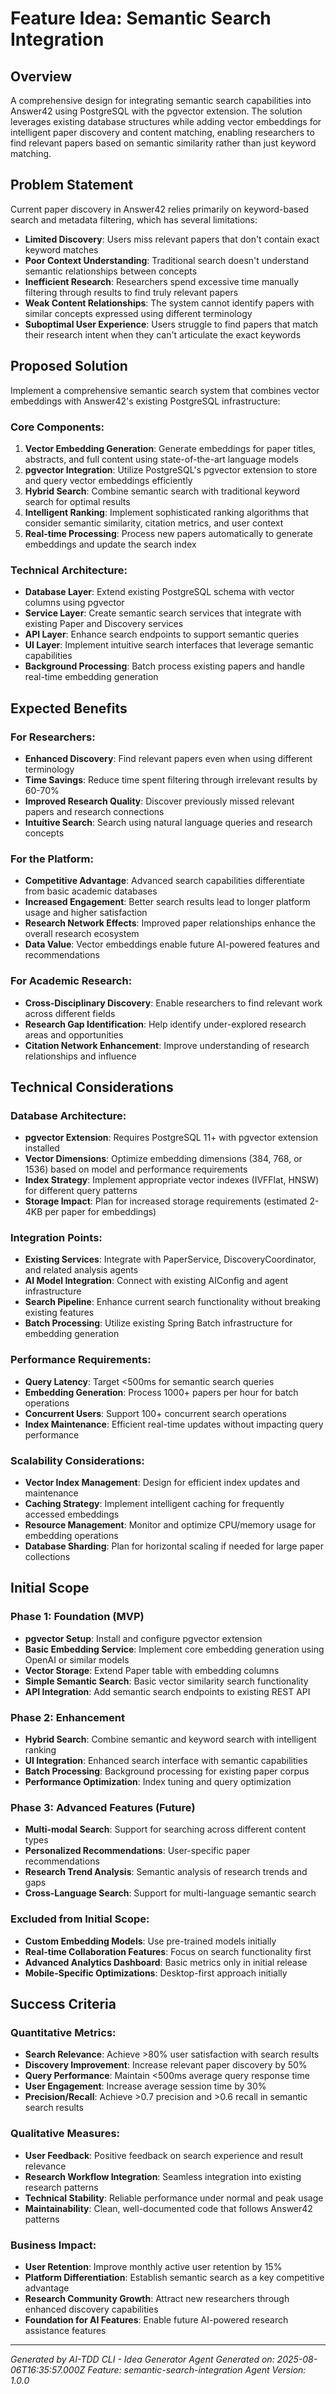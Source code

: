 # Feature Idea: Semantic Search Integration

## Overview
A comprehensive design for integrating semantic search capabilities into Answer42 using PostgreSQL with the pgvector extension. The solution leverages existing database structures while adding vector embeddings for intelligent paper discovery and content matching, enabling researchers to find relevant papers based on semantic similarity rather than just keyword matching.

## Problem Statement
Current paper discovery in Answer42 relies primarily on keyword-based search and metadata filtering, which has several limitations:

- **Limited Discovery**: Users miss relevant papers that don't contain exact keyword matches
- **Poor Context Understanding**: Traditional search doesn't understand semantic relationships between concepts
- **Inefficient Research**: Researchers spend excessive time manually filtering through results to find truly relevant papers
- **Weak Content Relationships**: The system cannot identify papers with similar concepts expressed using different terminology
- **Suboptimal User Experience**: Users struggle to find papers that match their research intent when they can't articulate the exact keywords

## Proposed Solution
Implement a comprehensive semantic search system that combines vector embeddings with Answer42's existing PostgreSQL infrastructure:

### Core Components:
1. **Vector Embedding Generation**: Generate embeddings for paper titles, abstracts, and full content using state-of-the-art language models
2. **pgvector Integration**: Utilize PostgreSQL's pgvector extension to store and query vector embeddings efficiently
3. **Hybrid Search**: Combine semantic search with traditional keyword search for optimal results
4. **Intelligent Ranking**: Implement sophisticated ranking algorithms that consider semantic similarity, citation metrics, and user context
5. **Real-time Processing**: Process new papers automatically to generate embeddings and update the search index

### Technical Architecture:
- **Database Layer**: Extend existing PostgreSQL schema with vector columns using pgvector
- **Service Layer**: Create semantic search services that integrate with existing Paper and Discovery services
- **API Layer**: Enhance search endpoints to support semantic queries
- **UI Layer**: Implement intuitive search interfaces that leverage semantic capabilities
- **Background Processing**: Batch process existing papers and handle real-time embedding generation

## Expected Benefits

### For Researchers:
- **Enhanced Discovery**: Find relevant papers even when using different terminology
- **Time Savings**: Reduce time spent filtering through irrelevant results by 60-70%
- **Improved Research Quality**: Discover previously missed relevant papers and research connections
- **Intuitive Search**: Search using natural language queries and research concepts

### For the Platform:
- **Competitive Advantage**: Advanced search capabilities differentiate from basic academic databases
- **Increased Engagement**: Better search results lead to longer platform usage and higher satisfaction
- **Research Network Effects**: Improved paper relationships enhance the overall research ecosystem
- **Data Value**: Vector embeddings enable future AI-powered features and recommendations

### For Academic Research:
- **Cross-Disciplinary Discovery**: Enable researchers to find relevant work across different fields
- **Research Gap Identification**: Help identify under-explored research areas and opportunities
- **Citation Network Enhancement**: Improve understanding of research relationships and influence

## Technical Considerations

### Database Architecture:
- **pgvector Extension**: Requires PostgreSQL 11+ with pgvector extension installed
- **Vector Dimensions**: Optimize embedding dimensions (384, 768, or 1536) based on model and performance requirements
- **Index Strategy**: Implement appropriate vector indexes (IVFFlat, HNSW) for different query patterns
- **Storage Impact**: Plan for increased storage requirements (estimated 2-4KB per paper for embeddings)

### Integration Points:
- **Existing Services**: Integrate with PaperService, DiscoveryCoordinator, and related analysis agents
- **AI Model Integration**: Connect with existing AIConfig and agent infrastructure
- **Search Pipeline**: Enhance current search functionality without breaking existing features
- **Batch Processing**: Utilize existing Spring Batch infrastructure for embedding generation

### Performance Requirements:
- **Query Latency**: Target <500ms for semantic search queries
- **Embedding Generation**: Process 1000+ papers per hour for batch operations
- **Concurrent Users**: Support 100+ concurrent search operations
- **Index Maintenance**: Efficient real-time updates without impacting query performance

### Scalability Considerations:
- **Vector Index Management**: Design for efficient index updates and maintenance
- **Caching Strategy**: Implement intelligent caching for frequently accessed embeddings
- **Resource Management**: Monitor and optimize CPU/memory usage for embedding operations
- **Database Sharding**: Plan for horizontal scaling if needed for large paper collections

## Initial Scope

### Phase 1: Foundation (MVP)
- **pgvector Setup**: Install and configure pgvector extension
- **Basic Embedding Service**: Implement core embedding generation using OpenAI or similar models
- **Vector Storage**: Extend Paper table with embedding columns
- **Simple Semantic Search**: Basic vector similarity search functionality
- **API Integration**: Add semantic search endpoints to existing REST API

### Phase 2: Enhancement
- **Hybrid Search**: Combine semantic and keyword search with intelligent ranking
- **UI Integration**: Enhanced search interface with semantic capabilities
- **Batch Processing**: Background processing for existing paper corpus
- **Performance Optimization**: Index tuning and query optimization

### Phase 3: Advanced Features (Future)
- **Multi-modal Search**: Support for searching across different content types
- **Personalized Recommendations**: User-specific paper recommendations
- **Research Trend Analysis**: Semantic analysis of research trends and gaps
- **Cross-Language Search**: Support for multi-language semantic search

### Excluded from Initial Scope:
- **Custom Embedding Models**: Use pre-trained models initially
- **Real-time Collaboration Features**: Focus on search functionality first
- **Advanced Analytics Dashboard**: Basic metrics only in initial release
- **Mobile-Specific Optimizations**: Desktop-first approach initially

## Success Criteria

### Quantitative Metrics:
- **Search Relevance**: Achieve >80% user satisfaction with search results
- **Discovery Improvement**: Increase relevant paper discovery by 50%
- **Query Performance**: Maintain <500ms average query response time
- **User Engagement**: Increase average session time by 30%
- **Precision/Recall**: Achieve >0.7 precision and >0.6 recall in semantic search results

### Qualitative Measures:
- **User Feedback**: Positive feedback on search experience and result relevance
- **Research Workflow Integration**: Seamless integration into existing research patterns
- **Technical Stability**: Reliable performance under normal and peak usage
- **Maintainability**: Clean, well-documented code that follows Answer42 patterns

### Business Impact:
- **User Retention**: Improve monthly active user retention by 15%
- **Platform Differentiation**: Establish semantic search as a key competitive advantage
- **Research Community Growth**: Attract new researchers through enhanced discovery capabilities
- **Foundation for AI Features**: Enable future AI-powered research assistance features

---
*Generated by AI-TDD CLI - Idea Generator Agent*
*Generated on: 2025-08-06T16:35:57.000Z*
*Feature: semantic-search-integration*
*Agent Version: 1.0.0*
